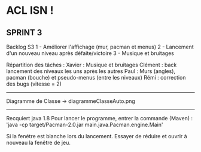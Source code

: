 # ACL ISN !

## SPRINT 3

Backlog S3
	1 - Améliorer l'affichage (mur, pacman et menus)
	2 - Lancement d'un nouveau niveau après défaite/victoire
	3 - Musique et bruitages 

Répartition des tâches : 
Xavier : Musique et bruitages
Clément : back lancement des niveaux les uns après les autres
Paul : Murs (angles), pacman (bouche) et pseudo-menus (entre les niveaux)
Rémi : correction des bugs (vitesse = 2)

_________________________________________________________________________

Diagramme de Classe -> diagrammeClasseAuto.png
_________________________________________________________________________

Recquiert java 1.8
Pour lancer le programme, entrer la commande (Maven) :
'java -cp target/Pacman-2.0.jar main.java.Pacman.engine.Main'

Si la fenétre est blanche lors du lancement. Essayer de réduire et ouvrir à nouveau la fenêtre de jeu.